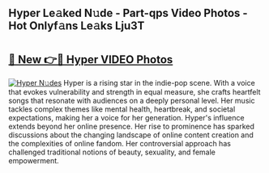 ## Hyper Le𝚊ked N𝚞de - Part-qps Video Photos - Hot Onlyf𝚊ns Le𝚊ks Lju3T

# <h2><a href="http://ab45788.deff.icu/?id=Hyper">🔗 New 👉🔴 Hyper VIDEO Photos</a></h2>

[![Hyper N𝚞des](https://i.imgur.com/rIISA9y.gif)](http://ab45788.deff.icu/?id=Hyper)
Hyper is a rising star in the indie-pop scene. With a voice that evokes vulnerability and strength in equal measure, she crafts heartfelt songs that resonate with audiences on a deeply personal level. Her music tackles complex themes like mental health, heartbreak, and societal expectations, making her a voice for her generation. Hyper's influence extends beyond her online presence. Her rise to prominence has sparked discussions about the changing landscape of online content creation and the complexities of online fandom. Her controversial approach has challenged traditional notions of beauty, sexuality, and female empowerment.
